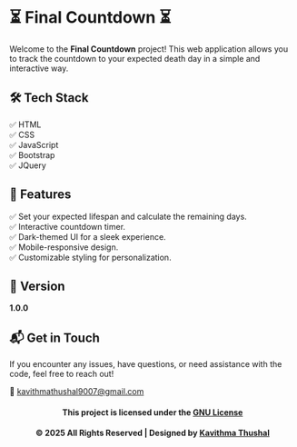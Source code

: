 # ⏳ Final Countdown ⏳

Welcome to the **Final Countdown** project! This web application allows you to track the countdown to your expected
death day in a simple and interactive way.

## 🛠️ Tech Stack

✅ HTML<br/>
✅ CSS<br/>
✅ JavaScript<br/>
✅ Bootstrap<br/>
✅ JQuery<br/>

## 🚀 Features

✅ Set your expected lifespan and calculate the remaining days.<br/>
✅ Interactive countdown timer.<br/>
✅ Dark-themed UI for a sleek experience.<br/>
✅ Mobile-responsive design.<br/>
✅ Customizable styling for personalization.<br/>

## 📝 Version

**1.0.0**

## 📬 Get in Touch

If you encounter any issues, have questions, or need assistance with the code, feel free to reach out!

📧 [kavithmathushal9007@gmail.com](mailto:kavithmathushal9007@gmail.com)

<div align="center">

#### This project is licensed under the [GNU License](LICENSE)

#### © 2025 All Rights Reserved | Designed by [Kavithma Thushal](https://github.com/Kavithma-Thushal)

</div>